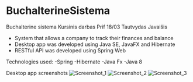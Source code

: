 # BuchalterineSistema
Buchalterine sistema
Kursinis darbas Prif 18/03 Tautvydas Javaišis

- System that allows a company to track their finances and balance
- Desktop app was developed using Java SE, JavaFX and Hibernate
- RESTful API was developed using Spring Web

Technologies used:
-Spring
-Hibernate
-Java Fx
-Java 8

Desktop app screenshots
![Screenshot_1](https://user-images.githubusercontent.com/79303638/114765523-ed1c8f00-9d6d-11eb-9664-ffaec69558c6.png)
![Screenshot_2](https://user-images.githubusercontent.com/79303638/114765534-eee65280-9d6d-11eb-9866-285b2ff97302.png)
![Screenshot_3](https://user-images.githubusercontent.com/79303638/114765536-ef7ee900-9d6d-11eb-9935-eee7b5fd608a.png)



